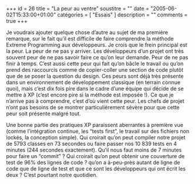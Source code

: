 +++
id = 26
title = "La peur au ventre"
soustitre = ""
date = "2005-06-02T15:33:00+01:00"
catégories = [ "Essais" ]
description = ""
comments = true
+++

<div class="chapo"></div>

Je voudrais ajouter quelque chose d’autre au sujet de ma première remarque, sur le fait qu’il est difficile de faire comprendre la méthode Extreme Programming aux développeurs. Je crois que le frein principal est la peur. La peur de ne pas y arriver. Les développeurs d’un projet ont très souvent peur de ne pas savoir faire ce qu’on leur demande. Peur de ne pas finir à temps. C’est aussi cette peur qui fait qu’on bâcle le travail ou qu’on prend des raccourcis comme de copier-coller une section de code plutôt que de se poser la question du design. Ces peurs sont déjà très présente dans un environnement de développement classique (en terrain connue quoi), mais c’est dix fois pire dans le cadre d’une équipe qui décide de se mettre à XP (c’est encore pire si la méthode est imposée !). Ce que je n’arrive pas à comprendre, c’est d’où vient cette peur. Les chefs de projet n’ont pas besoins de se montrer particulièrement sévère pour que cette peur soit présente malgré tout.

Une bonne partie des pratiques XP paraissent aberrantes à première vue (comme l’intégration continue, les “tests first”, le travail sur des fichiers non lockés, la conception simple). Qui croirait qu’on peut compiler notre projet de 5793 classes en 73 secondes ou faire passer nos 10 839 tests en 4 minutes (244 secondes exactement). Qu’il nous faut moins de 7 minutes pour faire un “commit” ? Qui croirait qu’on peut obtenir une couverture de test de 96% des lignes de code ? qu’on a à-peu-près autant de ligne de code que de ligne de test et que ce sont les développeurs qui ont écrit les deux ? C’est pourtant notre quotidien.